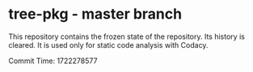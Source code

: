 # tree-pkg - master branch

This repository contains the frozen state of the repository.
Its history is cleared. It is used only for static code
analysis with Codacy.

Commit Time: 1722278577
